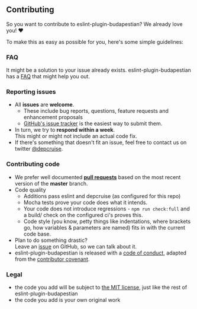 ## Contributing

So you want to contribute to eslint-plugin-budapestian? We already love you! :heart:

To make this as easy as possible for you, here's some simple guidelines:

### FAQ

It might be a solution to your issue already exists. eslint-plugin-budapestian has
a [FAQ](../doc/faq.md) that might help you out.

### Reporting issues

- All **issues** are **welcome**.
  - These include bug reports, questions, feature requests and enhancement
    proposals
  - [GitHub's issue tracker](https://github.com/sverweij/eslint-plugin-budapestian/issues)
    is the easiest way to submit them.
- In turn, we try to **respond within a week**.  
  This might or might not include an actual code fix.
- If there's something that doesn't fit an issue, feel free to contact us on
  twitter [@depcruise](https://twitter.com/depcruise).

### Contributing code

- We prefer well documented
  **[pull requests](https://help.github.com/articles/creating-a-pull-request/)**
  based on the most recent version of the **master** branch.
- Code quality
  - Additions pass eslint and depcruise (as configured for this repo)
  - Mocha tests prove your code does what it intends.
  - Your code does not introduce regressions - `npm run check:full` and a build/
    check on the configured ci's proves this.
  - Code style (you know, petty things like indentations, where brackets go,
    how variables & parameters are named) fits in with the current code base.
- Plan to do something drastic?  
  Leave an [issue](https://github.com/sverweij/eslint-plugin-budapestian/issues/new)
  on GitHub, so we can talk about it.
- eslint-plugin-budapestian is released with a [code of conduct](../CODE_OF_CONDUCT.md), adapted
  from the [contributor covenant](http://contributor-covenant.org/).

### Legal

- the code you add will be subject to
  [the MIT license](../LICENSE), just like the rest of eslint-plugin-budapestian
- the code you add is your own original work
